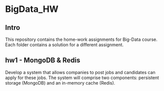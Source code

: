 # BigData_HW

## Intro
This repository contains the home-work assignments for Big-Data course.
Each folder contains a solution for a different assignment.

## hw1 - MongoDB & Redis
Develop a system that allows companies to post jobs and candidates can apply for these jobs.
The system will comprise two components: persistent storage (MongoDB) and an in-memory cache (Redis).